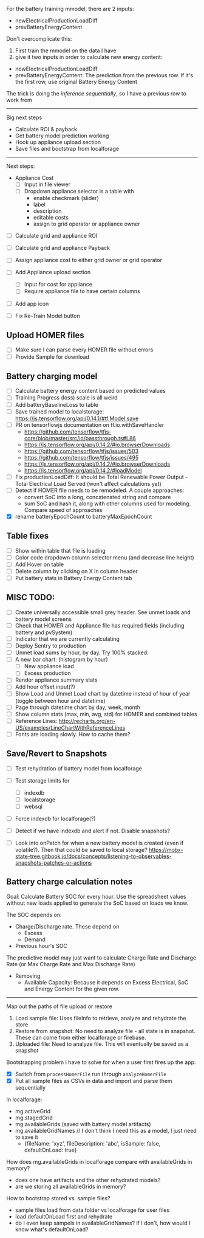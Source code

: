 For the battery training mmodel, there are 2 inputs:
  * newElectricalProductionLoadDiff
  * prevBatteryEnergyContent

Don't overcomplicate this:
1. First train the mmodel on the data I have
2. give it two inputs in order to calculate new energy content:
  * newElectricalProductionLoadDiff
  * prevBatteryEnergyContent: The prediction from the previous row. If it's the first row, use original Battery Energy Content

The trick is doing the *inference sequentially*, so I have a previous row to work from

--------------------------------------------------------------------------------
Big next steps
* Calculate ROI & payback
* Get battery model prediction working
* Hook up appliance upload section
* Save files and bootstrap from localforage

--------------------------------------------------------------------------------

Next steps:
- Appliance Cost
  - [ ] Input in file viewer
  - [ ] Dropdown appliance selector is a table with
    - enable checkmark (slider)
    - label
    - description
    - editable costs
    - assign to grid operator or appliance owner
- [ ] Calculate grid and appliance ROI
- [ ] Calculate grid and appliance Payback
- [ ] Assign appliance cost to either grid owner or grid operator


- [ ] Add Appliance upload section
  - [ ] Input for cost for appliance
  - [ ] Require appliance file to have certain columns
- [ ] Add app icon
- [ ] Fix Re-Train Model button

## Upload HOMER files

- [ ] Make sure I can parse every HOMER file without errors
- [ ] Provide Sample for download

## Battery charging model

- [ ] Calculate battery energy content based on predicted values
- [ ] Training Progress (loss) scale is all weird
- [ ] Add batteryBaselineLoss to table
- [ ] Save trained model to localstorage: https://js.tensorflow.org/api/0.14.1/#tf.Model.save
- [ ] PR on tensorflowjs documentation on tf.io.withSaveHandler
  - https://github.com/tensorflow/tfjs-core/blob/master/src/io/passthrough.ts#L86
  - https://js.tensorflow.org/api/0.14.2/#io.browserDownloads
  - https://github.com/tensorflow/tfjs/issues/503
  - https://github.com/tensorflow/tfjs/issues/495
  - https://js.tensorflow.org/api/0.14.2/#io.browserDownloads
  - https://js.tensorflow.org/api/0.14.2/#loadModel
- [ ] Fix productionLoadDiff: It should be Total Renewable Power Output - Total Electrical Load Served (won't affect calculations yet)
- [ ] Detect if HOMER file needs to be remodeled. A couple approaches:
  - convert SoC into a long, concatenated string and compare
  - sum SoC and hash it, along with other columns used for modeling. Compare speed of approaches
- [x] rename batteryEpochCount to batteryMaxEpochCount

## Table fixes

- [ ] Show within table that file is loading
- [ ] Color code dropdown column selector menu (and decrease line height)
- [ ] Add Hover on table
- [ ] Delete column by clicking on X in column header
- [ ] Put battery stats in Battery Energy Content tab

## MISC TODO:

- [ ] Create universally accessible small grey header. See unmet loads and battery model screens
- [ ] Check that HOMER and Appliance file has required fields (including battery and pvSystem)
- [ ] Indicator that we are currently calculating
- [ ] Deploy Sentry to production
- [ ] Unmet load sums by hour, by day. Try 100% stacked.
- [ ] A new bar chart: (histogram by hour)
  - [ ] New appliance load
  - [ ] Excess production
- [ ] Render appliance summary stats
- [ ] Add hour offset input(?)
- [ ] Show Load and Unmet Load chart by datetime instead of hour of year (toggle between hour and datetime)
- [ ] Page through datetime chart by day, week, month
- [ ] Show column stats (max, min, avg, std) for HOMER and combined tables
- [ ] Reference Lines: http://recharts.org/en-US/examples/LineChartWithReferenceLines
- [ ] Fonts are loading slowly. How to cache them?

## Save/Revert to Snapshots

- [ ] Test rehydration of battery model from localforage
- [ ] Test storage limits for
  - [ ] indexdb
  - [ ] localstorage
  - [ ] websql
- [ ] Force indexdb for localforage(?)
- [ ] Detect if we have indexdb and alert if not. Disable snapshots?
- [ ] Look into onPatch for when a new battery model is created (even if volatile?). Then that could be saved to local storage? https://mobx-state-tree.gitbook.io/docs/concepts/listening-to-observables-snapshots-patches-or-actions


## Battery charge calculation notes

Goal: Calculate Battery SOC for every hour. Use the spreadsheet values without new loads applied to generate the SoC based on loads we know.

The SOC depends on:

- Charge/Discharge rate. These depend on
  - Excess
  - Demand
- Previous hour's SOC

The predictive model may just want to calculate Charge Rate and Discharge Rate (or Max Charge Rate and Max Discharge Rate)

- Removing
  - Available Capacity: Because it depends on Excess Electrical, SoC and Energy Content for the given row.


--------------------------------------------------------------------------------



Map out the paths of file upload or restore
1. Load sample file: Uses fileInfo to retrieve, analyze and rehydrate the store
2. Restore from snapshot: No need to analyze file - all state is in snapshot. These can come from either localforage or firebase.
3. Uploaded file: Need to analyze file. This will eventually be saved as a snapshot

Bootstrapping problem I have to solve for when a user first fires up the app:
- [x] Switch from `processHomerFile` run through `analyzeHomerFile`
- [x] Put all sample files as CSVs in data and import and parse them sequentially

In localforage:
- mg.activeGrid
- mg.stagedGrid
- mg.availableGrids (saved with battery model artifacts)
- mg.availableGridNames  // I don't think I need this as a model, I just need to save it
  - {fileName: 'xyz', fileDescription: 'abc', isSample: false, defaultOnLoad: true}

How does mg.availableGrids in localforage compare with availableGrids in memory?
  - does one have artifacts and the other rehydrated models?
  - are we storing all availableGrids in memory?

How to bootstrap stored vs. sample files?
  - sample files load from data folder vs localforage for user files
  - load defaultOnLoad first and rehydrate
  - do I even keep sampels in availableGridNames? If I don't, how would I know what's defaultOnLoad?